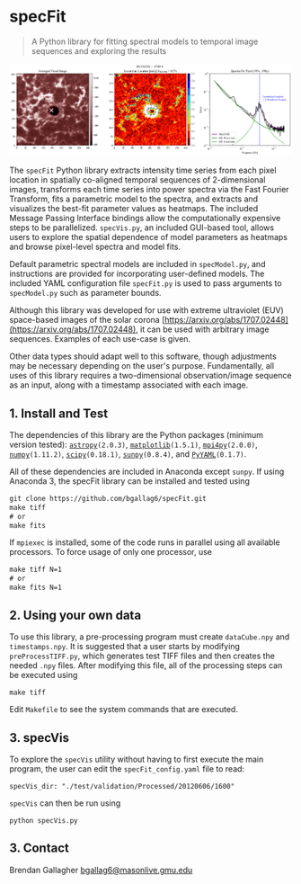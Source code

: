 # specFit

> A Python library for fitting spectral models to temporal image sequences and exploring the results 

![Example Image](https://github.com/bgallag6/specFit/blob/master/images/exampleImage1B.png)

The `specFit` Python library extracts intensity time series from each pixel location in spatially co-aligned temporal sequences of 2-dimensional images, transforms each time series into power spectra via the Fast Fourier Transform, fits a parametric model to the spectra, and extracts and visualizes the best-fit parameter values as heatmaps.  The included Message Passing Interface bindings allow the computationally expensive steps to be parallelized. `specVis.py`, an included GUI-based tool, allows users to explore the spatial dependence of model parameters as heatmaps and browse pixel-level spectra and model fits.

Default parametric spectral models are included in `specModel.py`, and instructions are provided for incorporating user-defined models.  The included YAML configuration file `specFit.py` is used to pass arguments to `specModel.py` such as parameter bounds.

Although this library was developed for use with extreme ultraviolet (EUV) space-based images of the solar corona [https://arxiv.org/abs/1707.02448](https://arxiv.org/abs/1707.02448), it can be used with arbitrary image sequences. Examples of each use-case is given. 

Other data types should adapt well to this software, though adjustments may be necessary depending on the user's purpose. Fundamentally, all uses of this library requires a two-dimensional observation/image sequence as an input, along with a timestamp associated with each image.

## 1. Install and Test

The dependencies of this library are the Python packages (minimum version tested): [`astropy`](https://github.com/astropy/astropy)`(2.0.3)`, [`matplotlib`](https://github.com/matplotlib/matplotlib)`(1.5.1)`, [`mpi4py`](https://github.com/mpi4py/mpi4py)`(2.0.0)`, [`numpy`](https://github.com/numpy/numpy)`(1.11.2)`, [`scipy`](https://github.com/scipy/scipy)`(0.18.1)`, [`sunpy`](https://github.com/sunpy/sunpy)`(0.8.4)`, and [`PyYAML`](https://github.com/yaml/pyyaml)`(0.1.7)`.

All of these dependencies are included in Anaconda except `sunpy`. If using Anaconda 3, the specFit library can be installed and tested using

```
git clone https://github.com/bgallag6/specFit.git
make tiff
# or
make fits
```

If `mpiexec` is installed, some of the code runs in parallel using all available processors. To force usage of only one processor, use

```
make tiff N=1
# or
make fits N=1
```

## 2. Using your own data

To use this library, a pre-processing program must create `dataCube.npy` and `timestamps.npy`. It is suggested that a user starts by modifying `preProcessTIFF.py`, which generates test TIFF files and then creates the needed `.npy` files. After modifying this file, all of the processing steps can be executed using

```
make tiff
```

Edit `Makefile` to see the system commands that are executed.

## 3. specVis

To explore the `specVis` utility without having to first execute the main program, the user can edit the `specFit_config.yaml` file to read:
```
specVis_dir: "./test/validation/Processed/20120606/1600"
```
`specVis` can then be run using

```
python specVis.py
```

## 3. Contact

Brendan Gallagher <bgallag6@masonlive.gmu.edu>
